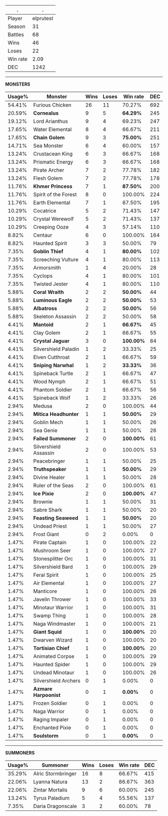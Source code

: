 .|.
|-|-
Player|elprutest
Season|31
Battles|68
Wins|46
Loses|22
Win rate|2.09
DEC|1242

---
**MONSTERS**

Usage%|Monster|Wins|Loses|Win rate|DEC|
-|-|-|-|-|-|
54.41%|Furious Chicken|26|11|70.27%|692|
20.59%|**Cornealus**|9|5|**64.29%**|245|
19.12%|Lord Arianthus|9|4|69.23%|247|
17.65%|Water Elemental|8|4|66.67%|211|
17.65%|**Chain Golem**|9|3|**75.00%**|251|
14.71%|Sea Monster|6|4|60.00%|157|
13.24%|Crustacean King|6|3|66.67%|168|
13.24%|Prismatic Energy|6|3|66.67%|168|
13.24%|Pirate Archer|7|2|77.78%|182|
13.24%|Flesh Golem|7|2|77.78%|178|
11.76%|**Khmer Princess**|7|1|**87.50%**|200|
11.76%|Spirit of the Forest|8|0|100.00%|224|
11.76%|Earth Elemental|7|1|87.50%|195|
10.29%|Cocatrice|5|2|71.43%|147|
10.29%|Crystal Werewolf|5|2|71.43%|137|
10.29%|Creeping Ooze|4|3|57.14%|110|
8.82%|Centaur|6|0|100.00%|164|
8.82%|Haunted Spirit|3|3|50.00%|79|
7.35%|**Goblin Thief**|4|1|**80.00%**|102|
7.35%|Screeching Vulture|4|1|80.00%|113|
7.35%|Armorsmith|1|4|20.00%|28|
7.35%|Cyclops|4|1|80.00%|101|
7.35%|Twisted Jester|4|1|80.00%|110|
5.88%|**Coral Wraith**|2|2|**50.00%**|44|
5.88%|**Luminous Eagle**|2|2|**50.00%**|53|
5.88%|**Albatross**|2|2|**50.00%**|56|
5.88%|Skeleton Assassin|2|2|50.00%|58|
4.41%|**Mantoid**|2|1|**66.67%**|45|
4.41%|Clay Golem|2|1|66.67%|55|
4.41%|**Crystal Jaguar**|3|0|**100.00%**|84|
4.41%|Silvershield Paladin|1|2|33.33%|25|
4.41%|Elven Cutthroat|2|1|66.67%|59|
4.41%|**Sniping Narwhal**|1|2|**33.33%**|36|
4.41%|Spineback Turtle|2|1|66.67%|47|
4.41%|Wood Nymph|2|1|66.67%|51|
4.41%|Phantom Soldier|2|1|66.67%|56|
4.41%|Spineback Wolf|1|2|33.33%|26|
2.94%|Medusa|2|0|100.00%|44|
2.94%|**Mitica Headhunter**|1|1|**50.00%**|29|
2.94%|Goblin Mech|1|1|50.00%|26|
2.94%|Sea Genie|1|1|50.00%|26|
2.94%|**Failed Summoner**|2|0|**100.00%**|61|
2.94%|Silvershield Assassin|2|0|100.00%|53|
2.94%|Peacebringer|1|1|50.00%|25|
2.94%|**Truthspeaker**|1|1|**50.00%**|29|
2.94%|Divine Healer|1|1|50.00%|28|
2.94%|Ruler of the Seas|2|0|100.00%|61|
2.94%|**Ice Pixie**|2|0|**100.00%**|47|
2.94%|Brownie|1|1|50.00%|31|
2.94%|Sabre Shark|1|1|50.00%|20|
2.94%|**Feasting Seaweed**|1|1|**50.00%**|20|
2.94%|Undead Priest|1|1|50.00%|27|
2.94%|Frost Giant|0|2|0.00%|0|
1.47%|Pirate Captain|1|0|100.00%|22|
1.47%|Mushroom Seer|1|0|100.00%|27|
1.47%|Stonesplitter Orc|1|0|100.00%|31|
1.47%|Silvershield Bard|1|0|100.00%|29|
1.47%|Feral Spirit|1|0|100.00%|25|
1.47%|Air Elemental|1|0|100.00%|27|
1.47%|Manticore|1|0|100.00%|26|
1.47%|Javelin Thrower|1|0|100.00%|33|
1.47%|Minotaur Warrior|1|0|100.00%|31|
1.47%|Swamp Thing|1|0|100.00%|28|
1.47%|Naga Windmaster|1|0|100.00%|21|
1.47%|**Giant Squid**|1|0|**100.00%**|20|
1.47%|Dwarven Wizard|1|0|100.00%|20|
1.47%|**Tortisian Chief**|1|0|**100.00%**|20|
1.47%|Animated Corpse|1|0|100.00%|29|
1.47%|Haunted Spider|1|0|100.00%|29|
1.47%|Undead Minotaur|1|0|100.00%|26|
1.47%|Silvershield Archers|0|1|0.00%|0|
1.47%|**Azmare Harpoonist**|0|1|**0.00%**|0|
1.47%|Frozen Soldier|0|1|0.00%|0|
1.47%|Naga Warrior|0|1|0.00%|0|
1.47%|Raging Impaler|0|1|0.00%|0|
1.47%|Enchanted Pixie|0|1|0.00%|0|
1.47%|**Soulstorm**|0|1|**0.00%**|0|

---
**SUMMONERS**

Usage%|Summoner|Wins|Loses|Win rate|DEC|
-|-|-|-|-|-|
35.29%|Alric Stormbringer|16|8|66.67%|415|
22.06%|Lyanna Natura|13|2|86.67%|363|
22.06%|Zintar Mortalis|9|6|60.00%|245|
13.24%|Tyrus Paladium|5|4|55.56%|137|
7.35%|Daria Dragonscale|3|2|60.00%|78|
